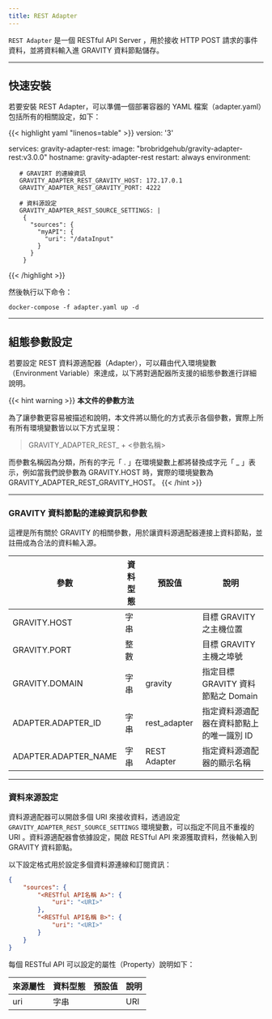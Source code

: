 ```yaml
---
title: REST Adapter
---
```


`REST Adapter` 是一個 RESTful API Server ，用於接收 HTTP POST 請求的事件資料，並將資料輸入進 GRAVITY 資料節點儲存。

---

## 快速安裝

若要安裝 REST Adapter，可以準備一個部署容器的 YAML 檔案（adapter.yaml）包括所有的相關設定，如下：

{{< highlight yaml "linenos=table" >}}
version: '3'

services:
   gravity-adapter-rest:
     image: "brobridgehub/gravity-adapter-rest:v3.0.0"
     hostname: gravity-adapter-rest
     restart: always
     environment:

       # GRAVIRT 的連線資訊
       GRAVITY_ADAPTER_REST_GRAVITY_HOST: 172.17.0.1
       GRAVITY_ADAPTER_REST_GRAVITY_PORT: 4222

       # 資料源設定
       GRAVITY_ADAPTER_REST_SOURCE_SETTINGS: |  
        {
          "sources": {
            "myAPI": {
              "uri": "/dataInput"
            }
          }
        }
{{< /highlight >}}

然後執行以下命令：

```shell
docker-compose -f adapter.yaml up -d
```

---

## 組態參數設定

若要設定 REST 資料源適配器（Adapter），可以藉由代入環境變數（Environment Variable）來達成，以下將對適配器所支援的組態參數進行詳細說明。

{{< hint warning >}}
**本文件的參數方法**

為了讓參數更容易被描述和說明，本文件將以簡化的方式表示各個參數，實際上所有所有環境變數皆以以下方式呈現：

> GRAVITY_ADAPTER_REST_ + <參數名稱>

而參數名稱因為分類，所有的字元「 . 」在環境變數上都將替換成字元「 _ 」表示，例如當我們說參數為 GRAVITY.HOST 時，實際的環境變數為 GRAVITY_ADAPTER_REST_GRAVITY_HOST。
{{< /hint >}}

---

### GRAVITY 資料節點的連線資訊和參數

這裡是所有關於 GRAVITY 的相關參數，用於讓資料源適配器連接上資料節點，並註冊成為合法的資料輸入源。

參數					| 資料型態	| 預設值				| 說明
---					| ---		| ---					| ---
GRAVITY.HOST				| 字串		|					| 目標 GRAVITY 之主機位置
GRAVITY.PORT				| 整數		|					| 目標 GRAVITY 主機之埠號
GRAVITY.DOMAIN				| 字串		| gravity				| 指定目標 GRAVITY 資料節點之 Domain
ADAPTER.ADAPTER_ID			| 字串		| rest_adapter				| 指定資料源適配器在資料節點上的唯一識別 ID
ADAPTER.ADAPTER_NAME			| 字串		| REST Adapter				| 指定資料源適配器的顯示名稱

---

### 資料來源設定

資料源適配器可以開啟多個 URI 來接收資料，透過設定 `GRAVITY_ADAPTER_REST_SOURCE_SETTINGS` 環境變數，可以指定不同且不重複的 URI 。資料源適配器會依據設定，開啟 RESTful API 來源獲取資料，然後輸入到 GRAVITY 資料節點。

以下設定格式用於設定多個資料源連線和訂閱資訊：

```json
{
	"sources": {
		"<RESTful API名稱 A>": {
			"uri": "<URI>"
		},
		"<RESTful API名稱 B>": {
			"uri": "<URI>"
		}
	}
}
```

每個 RESTful API 可以設定的屬性（Property）說明如下：

來源屬性 					| 資料型態	| 預設值				| 說明
---						| ---		| ---					| ---
uri						| 字串		|					| URI
